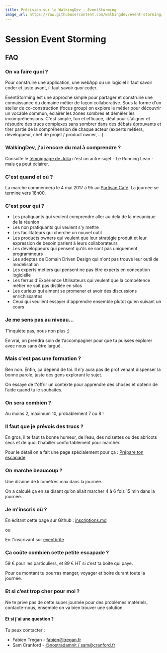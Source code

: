 ```yaml
---
title: Précision sur le WalkingDev - EventStorming
image_url: https://raw.githubusercontent.com/walkingdev/event-storming/master/media/event-storming.jpg
---
```


# Session Event Storming

## FAQ

### On va faire quoi ?

Pour construire une application, une webApp ou un logiciel il faut savoir coder et juste avant, il faut savoir *quoi* coder.  

EventStorming est une approche simple pour partager et construire une connaissance du domaine métier de façon collaborative.
Sous la forme d'un atelier de co-construction (focus group) on explore le métier pour découvrir un vocable commun, éclairer les zones sombres et démêler les incompréhensions.
C'est simple, fun et efficace, idéal pour s'aligner et résoudre des trucs complexes sans sombrer dans des débats éprouvants et tirer partie de la compréhension de chaque acteur (experts métiers, développeur, chef de projet / product owner, ...)

### WalkingDev, j'ai encore du mal à comprendre ?

Consulte le [témoignage de Julia](https://medium.com/@julia.barbelane/walking-dev-ou-comment-apprendre-en-itin%C3%A9rance-426acb12e024#.p8fp722a8) c'est un autre sujet - Le Running Lean - mais ça peut éclairer.

### C'est quand et où ?

La marche commencera le 4 mai 2017 à 9h au [Partisan Café](http://www.partisancafe.fr/).
La journée se termine vers 18h00.

### C'est pour qui ?

- Les pratiquants qui veulent comprendre aller au delà de la mécanique de la réunion
- Les non pratiquants qui veulent s'y mettre
- Les facilitateurs qui cherche un nouvel outil
- Les products owners qui veulent que leur stratégie produit et leur expression de besoin parlent à leurs collaborateurs
- Les développeurs qui pensent qu'ils ne sont pas uniquement programmeurs
- Les adeptes de Domain Driven Design qui n'ont pas trouvé leur outil de modélisation
- Les experts métiers qui pensent ne pas être experts en conception logicielle
- Les ferrus d'Expérience Utilisateurs qui veulent que la compétence métier ne soit pas distilée en silos
- Les curieux qui aiment se promener et avoir des discussions enrichissantes
- Ceux qui veullent essayer d'apprendre ensemble plutot qu'en suivant un cours

### Je me sens pas au niveau…

T’inquiète pas, nous non plus ;)

En vrai, on prendra soin de t’accompagner pour que tu puisses explorer avec nous sans être largué.

### Mais c'est pas une formation ?

Ben non. Enfin, ça dépend de toi. Il n'y aura pas de prof venant dispenser la bonne parole, juste des gens explorant le sujet.

On essaye de t'offrir un contexte pour apprendre des choses et obtenir de l’aide quand tu le souhaites.

### On sera combien ?

Au moins 2, maximum 10, probablement 7 ou 8 !

### Il faut que je prévois des trucs ?

En gros, il te faut ta bonne humeur, de l’eau, des noisettes ou des abricots secs et de quoi t’habiller confortablement pour marcher.

Pour le détail on a fait une page spécialement pour ça : [Prépare ton escapade](http://walkingdev.fr/#walkingdev/event-storming/blob/master/v33/prepare-ton-escapade.md)

### On marche beaucoup ?

Une dizaine de kilomètres max dans la journée.

On a calculé ça en se disant qu’on allait marcher 4 à 6 fois 15 min dans la journée.

### Je m'inscris où ?

En éditant cette page sur Github : [inscriptions.md](https://github.com/walkingdev/event-storming/blob/master/v33/inscriptions.md)

ou

En t'inscrivant sur [eventbrite](https://www.eventbrite.fr/e/billets-event-storming-la-tete-dans-la-tempete-32820147946)

### Ça coûte combien cette petite escapade ?

59 € pour les particuliers, et 89 € HT si c’est ta boite qui paye.  

Pour ce montant tu pourras manger, voyager et boire durant toute la journée.

### Et si c’est trop cher pour moi ?

Ne te prive pas de cette super journée pour des problèmes matériels, contacte-nous, ensemble on va bien trouver une solution.

#### Et si j'ai une question ?

Tu peux contacter :

- Fabien Tregan - [fabien@tregan.fr](mailto:fabien@tregan.fr)
- Sam Cranford - [@nostradamnit / sam@cranford.fr](http://twitter.com/nostradamnit)
